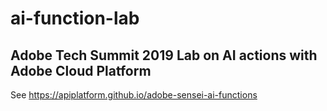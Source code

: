# ai-function-lab

## Adobe Tech Summit 2019 Lab on AI actions with Adobe Cloud Platform
See https://apiplatform.github.io/adobe-sensei-ai-functions
